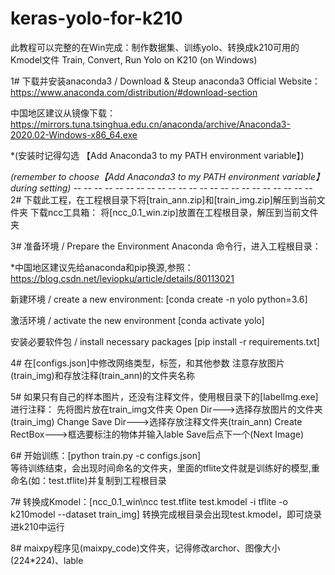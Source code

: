 # keras-yolo-for-k210
此教程可以完整的在Win完成：制作数据集、训练yolo、转换成k210可用的Kmodel文件
Train, Convert, Run Yolo on K210 (on Windows)

1# 下载并安装anaconda3 / Download & Steup anaconda3
   Official Website：https://www.anaconda.com/distribution/#download-section
   
   中国地区建议从镜像下载：https://mirrors.tuna.tsinghua.edu.cn/anaconda/archive/Anaconda3-2020.02-Windows-x86_64.exe 
   
   *(安装时记得勾选 【Add Anaconda3 to my PATH environment variable】)
   
   *(remember to choose【Add Anaconda3 to my PATH environment variable】during setting)
-*- -*- -*- -*- -*- -*- -*- -*- -*- -*- -*- -*- -*- -*- -*- -*- -*- -*- -*- -*- -*- -*- -*- 
2# 下载此工程，在工程根目录下将[train_ann.zip]和[train_img.zip]解压到当前文件夹
   下载ncc工具箱：
   将[ncc_0.1_win.zip]放置在工程根目录，解压到当前文件夹

3# 准备环境 / Prepare the Environment
   Anaconda 命令行，进入工程根目录：
   
   *中国地区建议先给anaconda和pip换源,参照：https://blog.csdn.net/leviopku/article/details/80113021
   
   新建环境 / create a new environment:
   [conda create -n yolo python=3.6]
   
   激活环境 / activate the new environment
   [conda activate yolo]
   
   安装必要软件包 / install necessary packages
   [pip install -r requirements.txt]
   
4# 在[configs.json]中修改网络类型，标签，和其他参数 注意存放图片(train_img)和存放注释(train_ann)的文件夹名称
 
5# 如果只有自己的样本图片，还没有注释文件，使用根目录下的[labelImg.exe]进行注释：
    先将图片放在train_img文件夹
    Open Dir--->选择存放图片的文件夹(train_img) 
    Change Save Dir--->选择存放注释文件夹(train_ann)
    Create RectBox--->框选要标注的物体并输入lable
    Save后点下一个(Next Image)
 
6# 开始训练：[python train.py -c configs.json]   
   等待训练结束，会出现时间命名的文件夹，里面的tflite文件就是训练好的模型,重命名(如：test.tflite)并复制到工程根目录
    
7# 转换成Kmodel：[ncc_0.1_win\ncc test.tflite test.kmodel -i tflite -o k210model --dataset train_img]
   转换完成根目录会出现test.kmodel，即可烧录进k210中运行
   
8# maixpy程序见(maixpy_code)文件夹，记得修改archor、图像大小(224*224)、lable
  
